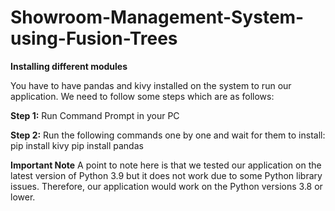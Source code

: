 # Showroom-Management-System-using-Fusion-Trees

**Installing different modules**

You have to have pandas and kivy installed on the system to run our application. We need to follow some steps which are as follows:

**Step 1:**
Run Command Prompt in your PC

**Step 2:**
Run the following commands one by one and wait for them to install:
pip install kivy
pip install pandas


**Important Note**
A point to note here is that we tested our application on the latest version of Python 3.9 but it does not work due to some Python library issues. Therefore, our application would work on the Python versions 3.8 or lower.



